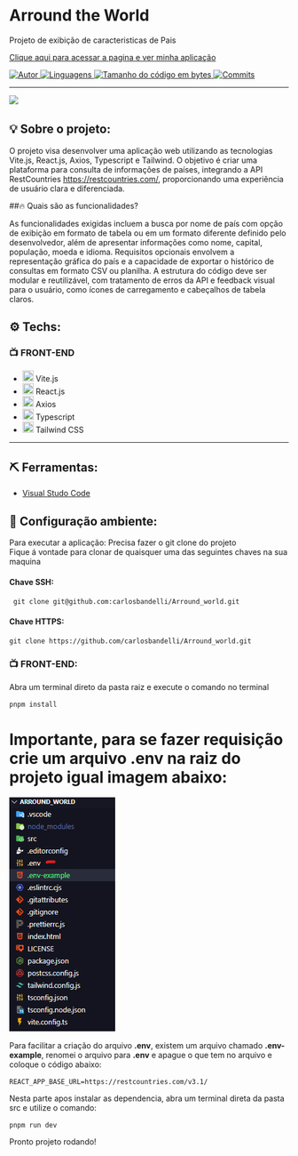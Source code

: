 # Arround the World

 Projeto de exibição de caracteristicas de Pais
 
 <a href="https://arround-world.vercel.app/">Clique aqui para acessar a pagina e ver minha aplicação</a>


<a href="https://github.com/carlosbandelli">
<img alt="Autor" src="https://img.shields.io/badge/autor-CarlosBandelli-004400?style=flat-square">
</a>

<a href="#">
<img alt="Linguagens" src="https://img.shields.io/github/languages/count/carlosbandelli/Arround_world?color=004400&style=flat-square">
</a>

<a href="#">
<img alt="Tamanho do código em bytes" src="https://img.shields.io/github/languages/code-size/carlosbandelli/Arround_world?color=004400&style=flat-square">
</a>

<a href="https://github.com/carlosbandelli/Cards/commits/main">
<img alt="Commits" src="https://img.shields.io/github/last-commit/carlosbandelli/Cards?color=004400&style=flat-square">
</a>
<hr/>

<div style="margin: 0 auto;">
<img src="asset_Readme/films.gif">
</div>

## 💡 Sobre o projeto:

O projeto visa desenvolver uma aplicação web utilizando as tecnologias Vite.js, React.js, Axios, Typescript e Tailwind. O objetivo é criar uma plataforma para consulta de informações de países, integrando a API RestCountries <a href="https://restcountries.com/">https://restcountries.com/</a>, proporcionando uma experiência de usuário clara e diferenciada.

##🔥 Quais são as funcionalidades?

As funcionalidades exigidas incluem a busca por nome de país com opção de exibição em formato de tabela ou em um formato diferente definido pelo desenvolvedor, além de apresentar informações como nome, capital, população, moeda e idioma. Requisitos opcionais envolvem a representação gráfica do país e a capacidade de exportar o histórico de consultas em formato CSV ou planilha. A estrutura do código deve ser modular e reutilizável, com tratamento de erros da API e feedback visual para o usuário, como ícones de carregamento e cabeçalhos de tabela claros.<br/>


## ⚙️ Techs:
### 📺 FRONT-END
- <img src="https://upload.wikimedia.org/wikipedia/commons/f/f1/Vitejs-logo.svg" width="20" height="20"> Vite.js
- <img src="https://upload.wikimedia.org/wikipedia/commons/a/a7/React-icon.svg" width="20" height="20"> React.js
- <img src="https://github.com/axios/axios-docs/blob/908d04c524e088ae7fde8a57a527e54710a4a5ab/assets/logo.svg" width="20" height="20"> Axios
- <img src="https://raw.githubusercontent.com/remojansen/logo.ts/master/ts.png" width="20" height="20"> Typescript
- <img src="https://upload.wikimedia.org/wikipedia/commons/d/d5/Tailwind_CSS_Logo.svg" width="20" height="20"> Tailwind CSS

<hr/>

## ⛏ Ferramentas:

- [Visual Studo Code](https://code.visualstudio.com/download)

## 🏁 Configuração ambiente:

Para executar a aplicação:
Precisa fazer o git clone do projeto<br/>
Fique á vontade para clonar de quaisquer uma das seguintes chaves na sua maquina<br/>

#### Chave SSH:
```
 git clone git@github.com:carlosbandelli/Arround_world.git
```

#### Chave HTTPS:
```
git clone https://github.com/carlosbandelli/Arround_world.git

```
### 📺 FRONT-END:

Abra um terminal direto da pasta raiz e execute o comando no terminal

```
pnpm install
```

# Importante, para se fazer requisição crie um arquivo <strong>.env</strong> na raiz do projeto igual imagem abaixo:

<img src="asset_Readme/env-example.png">

Para facilitar a criação do arquivo <strong>.env</strong>, existem um arquivo chamado <strong>.env-example</strong>, renomei o arquivo para <strong>.env</strong> e apague o que tem no arquivo e coloque o código abaixo:

```
REACT_APP_BASE_URL=https://restcountries.com/v3.1/

```

 Nesta parte apos instalar as dependencia, abra um terminal direta da pasta src e utilize o comando:
 
 ```
 pnpm run dev
 
 ``` 
Pronto projeto rodando!







